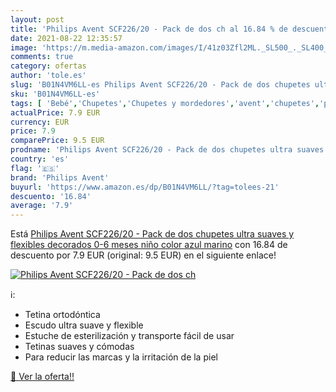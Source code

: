 ```yaml
---
layout: post
title: 'Philips Avent SCF226/20 - Pack de dos ch al 16.84 % de descuento'
date: 2021-08-22 12:35:57
image: 'https://m.media-amazon.com/images/I/41z03Zfl2ML._SL500_._SL400_.jpg'
comments: true
category: ofertas
author: 'tole.es'
slug: 'B01N4VM6LL-es Philips Avent SCF226/20 - Pack de dos chupetes ultra...'
sku: 'B01N4VM6LL-es'
tags: [ 'Bebé','Chupetes','Chupetes y mordedores','avent','chupetes','philips avent', ]
actualPrice: 7.9 EUR
currency: EUR
price: 7.9
comparePrice: 9.5 EUR
prodname: 'Philips Avent SCF226/20 - Pack de dos chupetes ultra suaves y flexibles  decorados  0-6 meses  niño  color azul marino'
country: 'es'
flag: '🇪🇸'
brand: 'Philips Avent'
buyurl: 'https://www.amazon.es/dp/B01N4VM6LL/?tag=tolees-21'
descuento: '16.84'
average: '7.9'
---
```


Está [Philips Avent SCF226/20 - Pack de dos chupetes ultra suaves y flexibles  decorados  0-6 meses  niño  color azul marino](https://www.amazon.es/dp/B01N4VM6LL/?tag=tolees-21) con 16.84 de descuento por 7.9 EUR (original: 9.5 EUR) en el siguiente enlace!

[![Philips Avent SCF226/20 - Pack de dos ch](https://m.media-amazon.com/images/I/41z03Zfl2ML._SL500_._SL400_.jpg)](https://www.amazon.es/dp/B01N4VM6LL/?tag=tolees-21)

ℹ️:

- Tetina ortodóntica
- Escudo ultra suave y flexible
- Estuche de esterilización y transporte fácil de usar
- Tetinas suaves y cómodas
- Para reducir las marcas y la irritación de la piel

[🛒 Ver la oferta!!](https://www.amazon.es/dp/B01N4VM6LL/?tag=tolees-21)
